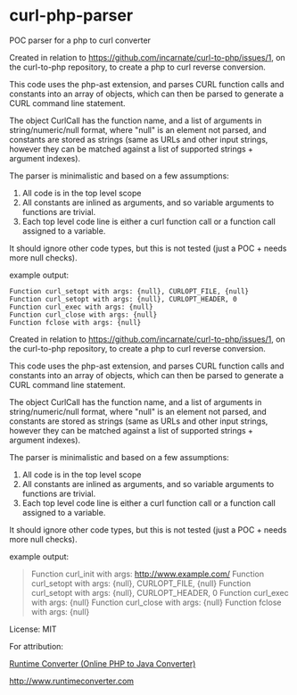 # curl-php-parser
POC parser for a php to curl converter


Created in relation to https://github.com/incarnate/curl-to-php/issues/1, on the curl-to-php repository, to create a php to curl reverse conversion.

This code uses the php-ast extension, and parses CURL function calls and constants into an array of objects, which can then be parsed to generate a CURL command line statement.

The object CurlCall has the function name, and a list of arguments in string/numeric/null format, where "null" is an element not parsed, and constants are stored as strings (same as URLs and other input strings, however they can be matched against a list of supported strings + argument indexes).

The parser is minimalistic and based on a few assumptions:
1) All code is in the top level scope
2) All constants are inlined as arguments, and so variable arguments to functions are trivial.
3) Each top level code line is either a curl function call or a function call assigned to a variable.

It should ignore other code types, but this is not tested (just a POC + needs more null checks).

example output:

```Function curl_init with args: http://www.example.com/
Function curl_setopt with args: {null}, CURLOPT_FILE, {null}
Function curl_setopt with args: {null}, CURLOPT_HEADER, 0
Function curl_exec with args: {null}
Function curl_close with args: {null}
Function fclose with args: {null}
```


Created in relation to https://github.com/incarnate/curl-to-php/issues/1, on the curl-to-php repository, to create a php to curl reverse conversion.

This code uses the php-ast extension, and parses CURL function calls and constants into an array of objects, which can then be parsed to generate a CURL command line statement.

The object CurlCall has the function name, and a list of arguments in string/numeric/null format, where "null" is an element not parsed, and constants are stored as strings (same as URLs and other input strings, however they can be matched against a list of supported strings + argument indexes).

The parser is minimalistic and based on a few assumptions:
1) All code is in the top level scope
2) All constants are inlined as arguments, and so variable arguments to functions are trivial.
3) Each top level code line is either a curl function call or a function call assigned to a variable.

It should ignore other code types, but this is not tested (just a POC + needs more null checks).

example output:
> Function curl_init with args: http://www.example.com/
> Function curl_setopt with args: {null}, CURLOPT_FILE, {null}
> Function curl_setopt with args: {null}, CURLOPT_HEADER, 0
> Function curl_exec with args: {null}
> Function curl_close with args: {null}
> Function fclose with args: {null}

License: MIT

For attribution:

[Runtime Converter (Online PHP to Java Converter)](http://www.runtimeconverter.com)

http://www.runtimeconverter.com
